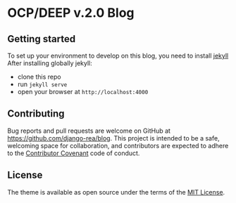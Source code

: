 # OCP/DEEP v.2.0 Blog

## Getting started

To set up your environment to develop on this blog, you need to install [jekyll](https://jekyllrb.com/docs/installation/)
After installing globally jekyll:
- clone this repo
- run `jekyll serve`
- open your browser at `http://localhost:4000`

## Contributing

Bug reports and pull requests are welcome on GitHub at https://github.com/django-rea/blog. This project is intended to be a safe, welcoming space for collaboration, and contributors are expected to adhere to the [Contributor Covenant](http://contributor-covenant.org) code of conduct.

## License

The theme is available as open source under the terms of the [MIT License](http://opensource.org/licenses/MIT).
